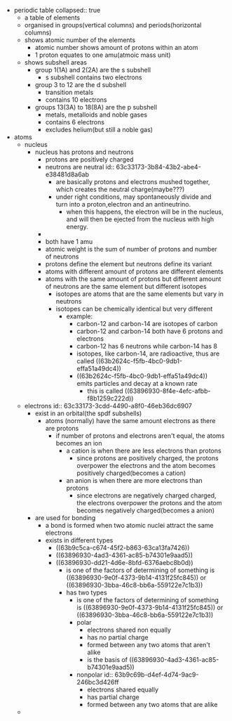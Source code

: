 - periodic table
  collapsed:: true
	- a table of elements
	- organised in groups(vertical columns) and periods(horizontal columns)
	- shows atomic number of the elements
		- atomic number shows amount of protons within an atom
		- 1 proton equates to one amu(atmoic mass unit)
	- shows subshell areas
		- group 1(1A) and 2(2A) are the s subshell
			- s subshell contains two electrons
		- group 3 to 12 are the d subshell
			- transition metals
			- contains 10 electrons
		- groups 13(3A) to 18(8A) are the p subshell
			- metals, metalloids and noble gases
			- contains 6 electrons
			- excludes helium(but still a noble gas)
- atoms
	- nucleus
		- nucleus has protons and neutrons
			- protons are positively charged
			- neutrons are neutral
			  id:: 63c33173-3b84-43b2-abe4-e38481d8a6ab
				- are basically protons and electrons mushed together, which creates the neutral charge(maybe???)
				- under right conditions, may spontaneously divide and turn into a proton,electron and an antineutrino.
					- when this happens, the electron will be in the nucleus, and will then be ejected from the nucleus with high energy.
			-
			- both have 1 amu
			- atomic weight is the sum of number of protons and number of neutrons
			- protons define the element but neutrons define its variant
			- atoms with different amount of protons are different elements
			- atoms with the same amount of protons but different amount of neutrons are the same element but different isotopes
				- isotopes are atoms that are the same elements but vary in neutrons
				- isotopes can be chemically identical but very different
					- example:
						- carbon-12 and carbon-14 are isotopes of carbon
						- carbon-12 and carbon-14 both have 6 protons and electrons
						- carbon-12 has 6 neutrons while carbon-14 has 8
						- isotopes, like carbon-14, are radioactive, thus are called ((63b2624c-f5fb-4bc0-9db1-effa51a49dc4))
						- ((63b2624c-f5fb-4bc0-9db1-effa51a49dc4)) emits particles and decay at a known rate
							- this is called ((63896930-8f4e-4efc-afbb-f8b1259c222d))
	- electrons
	  id:: 63c33173-3cdd-4490-a8f0-46eb36dc6907
		- exist in an orbital(the spdf subshells)
			- atoms (normally) have the same amount electrons as there are protons
				- if number of protons and electrons aren't equal, the atoms becomes an ion
					- a cation is when there are less electrons than protons
						- since protons are positively charged, the protons overpower the electrons and the atom becomes positively charged(becomes a cation)
					- an anion is when there are more electrons than protons
						- since electrons are negatively charged charged, the electrons overpower the protons and the atom becomes negatively charged(becomes a anion)
		- are used for bonding
			- a bond is formed when two atomic nuclei attract the same electrons
			- exists in different types
				- ((63b9c5ca-c674-45f2-b863-63ca13fa7426))
				- ((63896930-4ad3-4361-ac85-b74301e9aad5))
				- ((63896930-dd21-4d6e-8bfd-6376aebc8b0d))
					- is one of the factors of determining of something is ((63896930-9e0f-4373-9b14-4131f25fc845)) or ((63896930-3bba-46c8-bb6a-559122e7c1b3))
					- has two types
						- is one of the factors of determining of something is ((63896930-9e0f-4373-9b14-4131f25fc845)) or ((63896930-3bba-46c8-bb6a-559122e7c1b3))
						- polar
							- electrons shared non equally
							- has no partial charge
							- formed between any two atoms that aren't alike
							- is the basis of ((63896930-4ad3-4361-ac85-b74301e9aad5))
						- nonpolar
						  id:: 63b9c69b-d4ef-4d74-9ac9-246bc3d426ff
							- electrons shared equally
							- has partial charge
							- formed between any two atoms that are alike
	-
